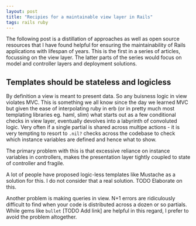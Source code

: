 ```yaml
---
layout: post
title: "Recipies for a maintainable view layer in Rails"
tags: rails ruby
---
```


The following post is a distillation of approaches as well as open source resources that I have found helpful for ensuring the maintainability of Rails applications with lifespan of years. This is the first in a series of articles, focussing on the view layer. The latter parts of the series would focus on model and controller layers and deployment solutions.

## Templates should be stateless and logicless

By definition a view is meant to present data. So any buisness logic in view violates MVC. This is something we all know since the day we learned MVC but given the ease of interpolating ruby in erb (or in pretty much most templating libraries eg. haml, slim) what starts out as a few conditional checks in view layer, eventually devolves into a labyrinth of convoluted logic. Very often if a single partial is shared across multipe actions - it is very tempting to resort to `.nil?` checks across the codebase to check which instance variables are defined and hence what to show.

The primary problem with this is that excessive reliance on instance variables in controllers, makes the presentation layer tightly coupled to state of controller and fragile.

A lot of people have proposed logic-less templates like Mustache as a solution for this. I do not consider that a real solution. TODO Elaborate on this.

Another problem is making queries in view. N+1 errors are ridiculously difficult to find when your code is distributed across a dozen or so partials. While gems like `bullet` [TODO Add link] are helpful in this regard, I prefer to avoid the problem altogether.





